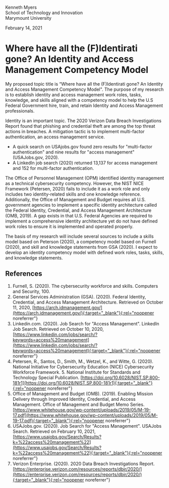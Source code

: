 Kenneth Myers <br>
School of Technology and Innovation<br>
Marymount University

February 14, 2021

# Where have all the (F)Identirati gone? An Identity and Access Management Competency Model

My proposed topic title is “Where have all the (F)Identirati gone? An Identity and Access Management Competency Model". The purpose of my research is to establish identity and access management work roles, tasks, knowledge, and skills aligned with a competency model to help the U.S Federal Government hire, train, and retain Identity and Access Management professionals. 

Identity is an important topic. The 2020 Verizon Data Breach Investigations Report found that phishing and credential theft are among the top threat actions in breaches. A mitigation tactic is to implement multi-factor authentication, an access management service. 
- A quick search on USAjobs.gov found zero results for "multi-factor authentication" and nine results for "access management" (USAJobs.gov, 2020). 
- A LinkedIn job search (2020) returned 13,137 for access management and 152 for multi-factor authentication. 

The Office of Personnel Management (OPM) identified identity management as a technical cybersecurity competency. However, the NIST NICE Framework (Petersen, 2020) fails to include it as a work role and only includes two identity-related skills and one knowledge reference. Additionally, the Office of Management and Budget requires all U.S. government agencies to implement a specific identity architecture called the Federal Identity, Credential, and Access Management Architecture (OMB, 2019). A gap exists in that U.S. Federal Agencies are required to implement a comprehensive identity architecture yet do not have defined work roles to ensure it is implemented and operated properly.

The basis of my research will include several sources to include a skills model based on Peterson (2020), a competency model based on Furnell (2020), and skill and knowledge statements from GSA (2020). I expect to develop an identity competency model with defined work roles, tasks, skills, and knowledge statements.

## References
1. Furnell, S. (2020). The cybersecurity workforce and skills. Computers and Security, 100. 
2. General Services Administration (GSA). (2020). Federal Identity, Credential, and Access Management Architecture. Retrieved on October 11, 2020, [https://arch.idmanagement.gov/](https://arch.idmanagement.gov/){:target="_blank"}{:rel="noopener noreferrer"}  
3. Linkedin.com. (2020). Job Search for "Access Management". LinkedIn Job Search. Retrieved on October 10, 2020, [https://www.linkedin.com/jobs/search/?keywords=access%20management](https://www.linkedin.com/jobs/search/?keywords=access%20management){:target="_blank"}{:rel="noopener noreferrer"}  
4. Petersen, R., Santos, D., Smith, M., Wetzel, K., and Witte, G. (2020). National Initiative for Cybersecurity Education (NICE) Cybersecurity Workforce Framework. 5. National Institute for Standards and Technology Special Publication. [https://doi.org/10.6028/NIST.SP.800-181r1](https://doi.org/10.6028/NIST.SP.800-181r1){:target="_blank"}{:rel="noopener noreferrer"}  
6. Office of Management and Budget (OMB). (2019). Enabling Mission Delivery through Improved Identity, Credential, and Access Management. Office of Management and Budget Memo Series. [https://www.whitehouse.gov/wp-content/uploads/2019/05/M-19-17.pdf](https://www.whitehouse.gov/wp-content/uploads/2019/05/M-19-17.pdf){:target="_blank"}{:rel="noopener noreferrer"}  
7. USAJobs.gov. (2020). Job Search for "Access Management". USAJobs Search. Retrieved on February 10, 2021, [https://www.usajobs.gov/Search/Results?k=%22access%20management%22](https://www.usajobs.gov/Search/Results?k=%22access%20management%22){:target="_blank"}{:rel="noopener noreferrer"}  
8. Verizon Enterprise. (2020). 2020 Data Breach Investigations Report. [https://enterprise.verizon.com/resources/reports/dbir/2020/](https://enterprise.verizon.com/resources/reports/dbir/2020/){:target="_blank"}{:rel="noopener noreferrer"}  
